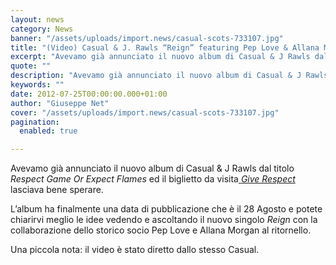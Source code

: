 ```yaml
---
layout: news
category: News
banner: "/assets/uploads/import.news/casual-scots-733107.jpg"
title: "(Video) Casual & J. Rawls “Reign” featuring Pep Love & Allana Morgan"
excerpt: "Avevamo già annunciato il nuovo album di Casual & J Rawls dal titolo Respect Game Or Expect Flames ed il biglietto da visita Give Respect lasciava bene sperare. L’album ha finalmente una data di pubblicazione che è il 28 Agosto e potete chiarirvi meglio le idee vedendo e ascoltando il nuovo singolo Reign con la [&hellip"
quote: ""
description: "Avevamo già annunciato il nuovo album di Casual & J Rawls dal titolo Respect Game Or Expect Flames ed il biglietto da visita Give Respect lasciava bene sperare. L’album ha finalmente una data di pubblicazione che è il 28 Agosto e potete chiarirvi meglio le idee vedendo e ascoltando il nuovo singolo Reign con la [&hellip"
keywords: ""
date: 2012-07-25T00:00:00.000+01:00
author: "Giuseppe Net"
cover: "/assets/uploads/import.news/casual-scots-733107.jpg"
pagination:
  enabled: true

---
```


Avevamo già annunciato il nuovo album di Casual & J Rawls dal titolo _Respect Game Or Expect Flames_ ed il biglietto da visita[ _Give Respect_](https://hotmc.com/casual-j-rawls-give-respect/) lasciava bene sperare.

L’album ha finalmente una data di pubblicazione che è il 28 Agosto e potete chiarirvi meglio le idee vedendo e ascoltando il nuovo singolo _Reign_ con la collaborazione dello storico socio Pep Love e Allana Morgan al ritornello.

Una piccola nota: il video è stato diretto dallo stesso Casual.